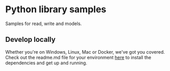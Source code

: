# Python library samples

Samples for read, write and models.

## Develop locally

Whether you're on Windows, Linux, Mac or Docker, we've got you covered. Check out the readme.md file for your environment [here](local-development/) to install the dependencies and get up and running.